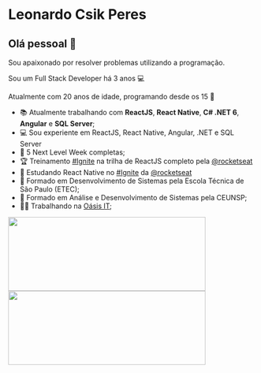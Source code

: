 # Leonardo Csik Peres

## Olá pessoal 👋
Sou apaixonado por resolver problemas utilizando a programação.
<p>Sou um Full Stack Developer há 3 anos 💻</p>
<p>Atualmente com 20 anos de idade, programando desde os 15 🫡</p>

- 📚  Atualmente trabalhando com **ReactJS**, **React Native**, **C# .NET 6**, **Angular** e **SQL Server**;
- 💻  Sou experiente em ReactJS, React Native, Angular, .NET e SQL Server
- 🚀  5 Next Level Week completas;
- 🏆  Treinamento <a href="https://www.rocketseat.com.br/ignite"> #Ignite</a> na trilha de ReactJS completo pela  <a href="https://github.com/Rocketseat">@rocketseat</a>
- 💜  Estudando React Native no <a href="https://www.rocketseat.com.br/ignite"> #Ignite</a> da <a href="https://github.com/Rocketseat">@rocketseat</a>
- 📘  Formado em Desenvolvimento de Sistemas pela Escola Técnica de São Paulo (ETEC);
- 📘  Formado em Análise e Desenvolvimento de Sistemas pela CEUNSP;
- 👨‍💻  Trabalhando na <a href="https://www.oasisit.com.br/" >Oásis IT</a>;
<div>
  <img width="400px" height="150px" src="https://github-readme-stats.vercel.app/api?username=leocperes&show_icons=true&theme=dark"/>
  <img width="400px" height="150px" src="https://github-readme-stats.vercel.app/api/top-langs/?username=leocperes&layout=compact&theme=dark"/>
</div>


